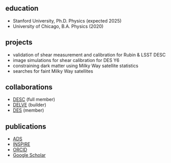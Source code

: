 ## education

- Stanford University, Ph.D. Physics (expected 2025)
- University of Chicago, B.A. Physics (2020)

## projects

- validation of shear measurement and calibration for Rubin & LSST DESC
- image simulations for shear calibration for DES Y6
- constraining dark matter using Milky Way satellite statistics
- searches for faint Milky Way satellites

## collaborations

- [DESC](https://lsstdesc.org/) (full member)
- [DELVE](https://delve-survey.github.io/) (builder)
- [DES](https://www.darkenergysurvey.org/) (member)

## publications

- [ADS](https://ui.adsabs.harvard.edu/search/q=orcid%3A%220000-0003-3519-4004%22&sort=date%20desc%2C%20bibcode%20desc&p_=0)
- [INSPIRE](https://inspirehep.net/author/profile/Sidney.D.Mau.1)
- [ORCID](http://orcid.org/0000-0003-3519-4004)
- [Google Scholar](https://scholar.google.com/citations?user=fny486EAAAAJ&hl=en&oi=ao)
